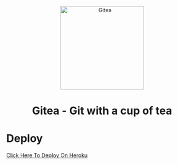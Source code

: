 <p align="center">
  <a href="https://gitea.io/">
    <img alt="Gitea" src="https://raw.githubusercontent.com/go-gitea/gitea/main/public/img/gitea.svg" width="220"/>
  </a>
</p>
<h1 align="center">Gitea - Git with a cup of tea</h1>

# Deploy
<a align="center" href="https://heroku.com/deploy?template=https://github.com/tahaghafuri/gitea">Click Here To Deploy On Heroku</a>
